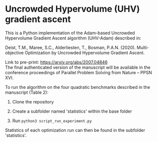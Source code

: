 # Uncrowded Hypervolume (UHV) gradient ascent
This is a Python implementation of the Adam-based Uncrowded Hypervolume Gradient Ascent algorithm (UHV-Adam) described in:

Deist, T.M., Maree, S.C., Alderliesten, T., Bosman, P.A.N. (2020). Multi-objective Optimization by Uncrowded Hypervolume Gradient Ascent.

Link to pre-print: https://arxiv.org/abs/2007.04846  
The final authenticated version of the manuscript will be available in the conference proceedings of Parallel Problem Solving from Nature – PPSN XVI.

To run the algorithm on the four quadratic benchmarks described in the manuscript (Table 2):

1) Clone the repository

2) Create a subfolder named 'statistics' within the base folder

3) Run `python3 script_run_experiment.py` 

Statistics of each optimization run can then be found in the subfolder 'statistics'.
